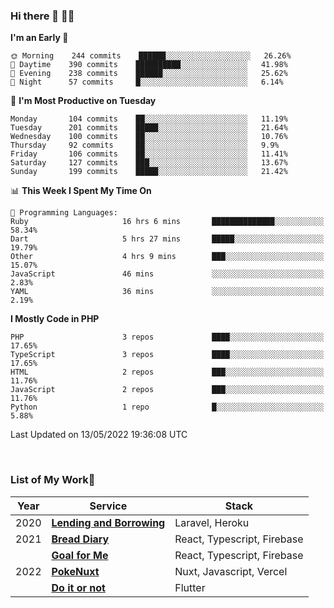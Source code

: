 ### Hi there 👋 🧑‍💻



<!--START_SECTION:waka-->
**I'm an Early 🐤** 

```text
🌞 Morning    244 commits    ██████░░░░░░░░░░░░░░░░░░░   26.26% 
🌆 Daytime    390 commits    ██████████░░░░░░░░░░░░░░░   41.98% 
🌃 Evening    238 commits    ██████░░░░░░░░░░░░░░░░░░░   25.62% 
🌙 Night      57 commits     █░░░░░░░░░░░░░░░░░░░░░░░░   6.14%

```
📅 **I'm Most Productive on Tuesday** 

```text
Monday       104 commits    ██░░░░░░░░░░░░░░░░░░░░░░░   11.19% 
Tuesday      201 commits    █████░░░░░░░░░░░░░░░░░░░░   21.64% 
Wednesday    100 commits    ██░░░░░░░░░░░░░░░░░░░░░░░   10.76% 
Thursday     92 commits     ██░░░░░░░░░░░░░░░░░░░░░░░   9.9% 
Friday       106 commits    ██░░░░░░░░░░░░░░░░░░░░░░░   11.41% 
Saturday     127 commits    ███░░░░░░░░░░░░░░░░░░░░░░   13.67% 
Sunday       199 commits    █████░░░░░░░░░░░░░░░░░░░░   21.42%

```


📊 **This Week I Spent My Time On** 

```text
💬 Programming Languages: 
Ruby                     16 hrs 6 mins       ██████████████░░░░░░░░░░░   58.34% 
Dart                     5 hrs 27 mins       █████░░░░░░░░░░░░░░░░░░░░   19.79% 
Other                    4 hrs 9 mins        ███░░░░░░░░░░░░░░░░░░░░░░   15.07% 
JavaScript               46 mins             ░░░░░░░░░░░░░░░░░░░░░░░░░   2.83% 
YAML                     36 mins             ░░░░░░░░░░░░░░░░░░░░░░░░░   2.19%

```

**I Mostly Code in PHP** 

```text
PHP                      3 repos             ████░░░░░░░░░░░░░░░░░░░░░   17.65% 
TypeScript               3 repos             ████░░░░░░░░░░░░░░░░░░░░░   17.65% 
HTML                     2 repos             ███░░░░░░░░░░░░░░░░░░░░░░   11.76% 
JavaScript               2 repos             ███░░░░░░░░░░░░░░░░░░░░░░   11.76% 
Python                   1 repo              █░░░░░░░░░░░░░░░░░░░░░░░░   5.88%

```



 Last Updated on 13/05/2022 19:36:08 UTC
<!--END_SECTION:waka-->


<br />

### List of My Work🚀

| Year | Service | Stack |
|--|--|--|
| 2020 | [**Lending and Borrowing**](https://lending-and-borrowing.herokuapp.com/) | Laravel, Heroku |
| 2021 | [**Bread Diary**](https://bread-diary-web.web.app/) | React, Typescript, Firebase |
|  | [**Goal for Me**](https://goal-for-me.web.app/) | React, Typescript, Firebase |
| 2022 | [**PokeNuxt**](https://pokenuxt.vercel.app/) | Nuxt, Javascript, Vercel |
|  | [**Do it or not**](https://apps.apple.com/jp/app/do-it-or-not/id1613818865) | Flutter |
